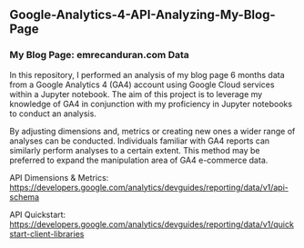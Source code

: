 ## Google-Analytics-4-API-Analyzing-My-Blog-Page

### My Blog Page: emrecanduran.com Data 

In this repository, I performed an analysis of my blog page 6 months data from a Google Analytics 4 (GA4) account using Google Cloud services within a Jupyter notebook. The aim of this project is to leverage my knowledge of GA4 in conjunction with my proficiency in Jupyter notebooks to conduct an analysis. 

By adjusting dimensions and, metrics or creating new ones a wider range of analyses can be conducted. Individuals familiar with GA4 reports can similarly perform analyses to a certain extent. This method may be preferred to expand the manipulation area of GA4 e-commerce data.

API Dimensions & Metrics: https://developers.google.com/analytics/devguides/reporting/data/v1/api-schema 

API Quickstart: https://developers.google.com/analytics/devguides/reporting/data/v1/quickstart-client-libraries
